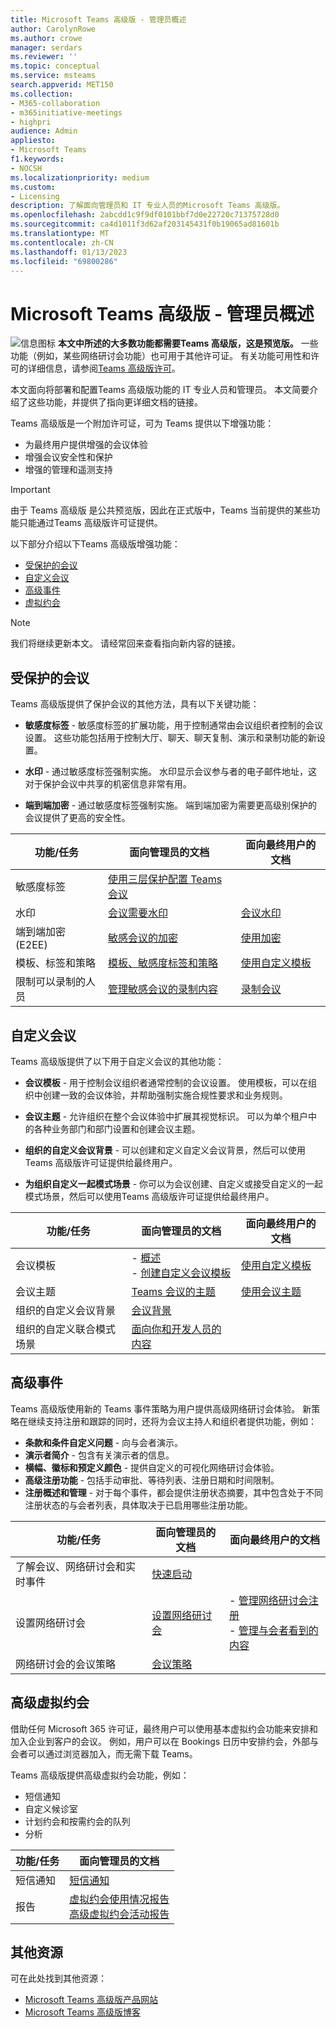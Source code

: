 ```yaml
---
title: Microsoft Teams 高级版 - 管理员概述
author: CarolynRowe
ms.author: crowe
manager: serdars
ms.reviewer: ''
ms.topic: conceptual
ms.service: msteams
search.appverid: MET150
ms.collection:
- M365-collaboration
- m365initiative-meetings
- highpri
audience: Admin
appliesto:
- Microsoft Teams
f1.keywords:
- NOCSH
ms.localizationpriority: medium
ms.custom:
- Licensing
description: 了解面向管理员和 IT 专业人员的Microsoft Teams 高级版。
ms.openlocfilehash: 2abcdd1c9f9df0101bbf7d0e22720c71375728d0
ms.sourcegitcommit: ca4d1011f3d62af203145431f0b19065ad81601b
ms.translationtype: MT
ms.contentlocale: zh-CN
ms.lasthandoff: 01/13/2023
ms.locfileid: "69800286"
---
```

# <a name="microsoft-teams-premium---overview-for-administrators"></a>Microsoft Teams 高级版 - 管理员概述

![信息图标](media/info.png) **本文中所述的大多数功能都需要Teams 高级版，这是预览版。** 一些功能（例如，某些网络研讨会功能）也可用于其他许可证。 有关功能可用性和许可的详细信息，请参阅[Teams 高级版许可](teams-add-on-licensing/licensing-enhance-teams.md)。

本文面向将部署和配置Teams 高级版功能的 IT 专业人员和管理员。 本文简要介绍了这些功能，并提供了指向更详细文档的链接。

Teams 高级版是一个附加许可证，可为 Teams 提供以下增强功能：  

-   为最终用户提供增强的会议体验
-   增强会议安全性和保护 
-   增强的管理和遥测支持


> [!IMPORTANT]
> 由于 Teams 高级版 是公共预览版，因此在正式版中，Teams 当前提供的某些功能只能通过Teams 高级版许可证提供。 

以下部分介绍以下Teams 高级版增强功能：

- [受保护的会议](#protected-meetings)
- [自定义会议](#custom-meetings)
- [高级事件](#premium-events)
- [虚拟约会](#advanced-virtual-appointments)

> [!Note]
>我们将继续更新本文。 请经常回来查看指向新内容的链接。

## <a name="protected-meetings"></a>受保护的会议

Teams 高级版提供了保护会议的其他方法，具有以下关键功能： 

- **敏感度标签** - 敏感度标签的扩展功能，用于控制通常由会议组织者控制的会议设置。 这些功能包括用于控制大厅、聊天、聊天复制、演示和录制功能的新设置。

- **水印** - 通过敏感度标签强制实施。 水印显示会议参与者的电子邮件地址，这对于保护会议中共享的机密信息非常有用。 

- **端到端加密** - 通过敏感度标签强制实施。 端到端加密为需要更高级别保护的会议提供了更高的安全性。


| 功能/任务  | 面向管理员的文档 | 面向最终用户的文档
| -------------------- | ----------- | ------------ |
| 敏感度标签 | [使用三层保护配置 Teams 会议](configure-meetings-three-tiers-protection.md) | |
| 水印 | [会议需要水印](watermark-meeting-content-video.md) | [会议水印](https://support.microsoft.com/office/watermark-for-teams-meetings-a9166432-f429-4a19-9a72-c9e8fdf4f589)|
| 端到端加密 (E2EE)  | [敏感会议的加密](end-to-end-encrypted-meetings.md) | [使用加密](https://support.microsoft.com/office/use-end-to-end-encryption-for-teams-meetings-a8326d15-d187-49c4-ac99-14c17dbd617c)  |
| 模板、标签和策略 | [模板、敏感度标签和策略](meeting-templates-sensitivity-labels-policies.md)  | [使用自定义模板](https://support.microsoft.com/office/use-custom-templates-for-teams-meetings-78279be9-3283-4999-b24e-96fb0da2fb4f) |
| 限制可以录制的人员 | [管理敏感会议的录制内容](manage-meeting-recording-options.md) | [录制会议](https://support.microsoft.com/office/record-a-meeting-in-teams-34dfbe7f-b07d-4a27-b4c6-de62f1348c24?storagetype=stage#bkmk_whocanstartorstoparecording) |


## <a name="custom-meetings"></a>自定义会议

Teams 高级版提供了以下用于自定义会议的其他功能：

- **会议模板** - 用于控制会议组织者通常控制的会议设置。 使用模板，可以在组织中创建一致的会议体验，并帮助强制实施合规性要求和业务规则。

- **会议主题** - 允许组织在整个会议体验中扩展其视觉标识。 可以为单个租户中的各种业务部门和部门设置和创建会议主题。

- **组织的自定义会议背景** - 可以创建和定义自定义会议背景，然后可以使用Teams 高级版许可证提供给最终用户。

- **为组织自定义一起模式场景** - 你可以为会议创建、自定义或接受自定义的一起模式场景，然后可以使用Teams 高级版许可证提供给最终用户。


| 功能/任务 | 面向管理员的文档 | 面向最终用户的文档
| -------------------- | ----------- | ------------ |
| 会议模板 | - [概述](custom-meeting-templates-overview.md)<br>- [创建自定义会议模板](create-custom-meeting-template.md)| [使用自定义模板](https://support.microsoft.com/office/use-custom-templates-for-teams-meetings-78279be9-3283-4999-b24e-96fb0da2fb4f)
| 会议主题 | [Teams 会议的主题](meeting-themes.md) | [使用会议主题](https://support.microsoft.com/office/use-meeting-themes-for-teams-meetings-fbfd826d-1112-4790-918a-5a82cac8250e) |
| 组织的自定义会议背景 | [会议背景](custom-meeting-backgrounds.md)| |
| 组织的自定义联合模式场景 | [面向你和开发人员的内容](/microsoftteams/platform/apps-in-teams-meetings/teams-together-mode)| |





## <a name="premium-events"></a>高级事件

Teams 高级版使用新的 Teams 事件策略为用户提供高级网络研讨会体验。 新策略在继续支持注册和跟踪的同时，还将为会议主持人和组织者提供功能，例如：

- **条款和条件自定义问题** - 向与会者演示。
- **演示者简介** - 包含有关演示者的信息。
- **横幅、徽标和预定义颜色** - 提供自定义的可视化网络研讨会体验。
- **高级注册功能** - 包括手动审批、等待列表、注册日期和时间限制。
- **注册概述和管理** - 对于每个事件，都会提供注册状态摘要，其中包含处于不同注册状态的与会者列表，具体取决于已启用哪些注册功能。


| 功能/任务 | 面向管理员的文档 | 面向最终用户的文档
| -------------------- | ----------- | ----------- |
| 了解会议、网络研讨会和实时事件 | [快速启动](quick-start-meetings-live-events.md) | |
| 设置网络研讨会 | [设置网络研讨会](set-up-webinars.md) | - [管理网络研讨会注册](https://support.microsoft.com/office/manage-webinar-registration-923f382a-0cca-433a-b38d-7461971192d1) <br> - [管理与会者看到的内容](https://support.microsoft.com/office/manage-what-attendees-see-in-teams-meetings-19bfd690-8122-49f4-bc04-c2c5f69b4e16)|
| 网络研讨会的会议策略 | [会议策略](meeting-policies-in-teams-general.md) | |




## <a name="advanced-virtual-appointments"></a>高级虚拟约会

借助任何 Microsoft 365 许可证，最终用户可以使用基本虚拟约会功能来安排和加入企业到客户的会议。 例如，用户可以在 Bookings 日历中安排约会，外部与会者可以通过浏览器加入，而无需下载 Teams。 

Teams 高级版提供高级虚拟约会功能，例如：

- 短信通知
- 自定义候诊室
- 计划约会和按需约会的队列
- 分析

| 功能/任务  | 面向管理员的文档 | 
| -------------------- | ----------- | 
| 短信通知  | [短信通知](bookings-app-admin.md#sms-text-notifications) | 
| 报告 | [虚拟约会使用情况报告](/microsoft-365/frontline/virtual-appointments-usage-report?bc=%2fmicrosoftteams%2fbreadcrumb%2ftoc.json&toc=%2fmicrosoftteams%2ftoc.json)<br>[高级虚拟约会活动报告](/microsoft-365/frontline/advanced-virtual-appointments-activity-report?bc=%2fmicrosoftteams%2fbreadcrumb%2ftoc.json&toc=%2fmicrosoftteams%2ftoc.json) | 



## <a name="additional-resources"></a>其他资源

可在此处找到其他资源：

- [Microsoft Teams 高级版产品网站](https://www.microsoft.com/microsoft-teams/premium)
- [Microsoft Teams 高级版博客](https://www.microsoft.com/microsoft-365/blog/2022/10/12/introducing-microsoft-teams-premium-the-better-way-to-meet/)



